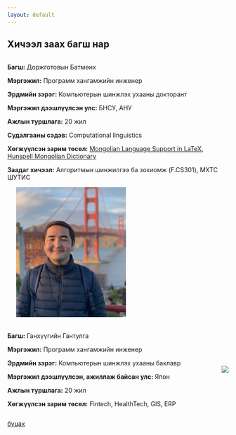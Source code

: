 ```yaml
---
layout: default
---
```


## Хичээл заах багш нар

<style>
  .profile-container {
    display: flex;
    flex-wrap: wrap;
    align-items: center;
  }
  .profile-text {
    flex: 1;
    min-width: 250px;
  }
  .profile-image {
    max-width: 100%;
    margin-left: 20px;
  }
  @media (max-width: 600px) {
    .profile-container {
      flex-direction: column;
      align-items: flex-start;
    }
    .profile-image {
      margin-left: 0;
      margin-top: 10px;
    }
  }
</style>

<div class="profile-container">
  <div class="profile-text">
    <p><strong>Багш:</strong> Доржготовын Батмөнх</p>
    <p><strong>Мэргэжил:</strong> Программ хангамжийн инженер</p>
    <p><strong>Эрдмийн зэрэг:</strong> Компьютерын шинжлэх ухааны докторант</p>
    <p><strong>Мэргэжил дээшлүүлсэн улс:</strong> БНСУ, АНУ</p>
    <p><strong>Ажлын туршлага:</strong> 20 жил</p>
    <p><strong>Судалгааны сэдэв:</strong> Computational linguistics</p>
    <p><strong>Хөгжүүлсэн зарим төсөл:</strong> 
      <a href="https://ctan.org/pkg/mongolian-babel">Mongolian Language Support in LaTeX</a>, 
      <a href="https://github.com/bataak/dict-mn">Hunspell Mongolian Dictionary</a>
    </p>
    <p><strong>Заадаг хичээл:</strong> Алгоритмын шинжилгээ ба зохиомж (F.CS301), МХТС ШУТИС</p>
  </div>
  <div>
    <img class="profile-image" src="assets/images/IMG_0115.jpeg" width="250">
  </div>
</div>
<br/>
<div class="profile-container">
  <div class="profile-text">
    <p><strong>Багш:</strong> Ганхүүгийн Гантулга</p>
    <p><strong>Мэргэжил:</strong> Программ хангамжийн инженер</p>
    <p><strong>Эрдмийн зэрэг:</strong> Компьютерын шинжлэх ухааны баклавр</p>
    <p><strong>Мэргэжил дээшлүүлсэн, ажиллаж байсан улс:</strong> Япон</p>
    <p><strong>Ажлын туршлага:</strong> 20 жил</p>
    <p><strong>Хөгжүүлсэн зарим төсөл:</strong> 
      Fintech, HealthTech, GIS, ERP
    </p>
  </div>
  <div>
    <img class="profile-image" src="assets/images/IMG_0116.jpeg" width="250">
  </div>
</div>


[буцах](./)

